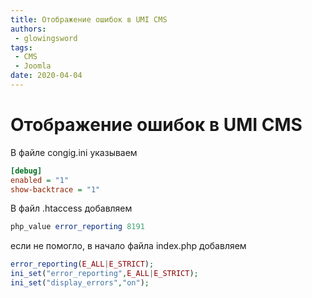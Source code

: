 ```yaml
---
title: Отображение ошибок в UMI CMS
authors: 
 - glowingsword
tags:
 - CMS
 - Joomla
date: 2020-04-04
---
```

# Отображение ошибок в UMI CMS

В файле congig.ini указываем

``` ini
[debug]
enabled = "1"
show-backtrace = "1"
```

В файл .htaccess добавляем

``` php
php_value error_reporting 8191
```

если не помогло, в начало файла index.php добавляем

``` php
error_reporting(E_ALL|E_STRICT);
ini_set("error_reporting",E_ALL|E_STRICT);
ini_set("display_errors","on");
```